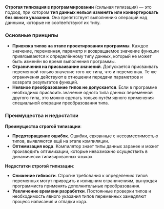 **Строгая типизация в программировании** (сильная типизация) — это подход, при котором **тип данных нельзя изменять или конвертировать без явного указания**. Она препятствует выполнению операций над данными, которые не соответствуют их типу.
### Основные принципы

- **Привязка типов на этапе проектирования программы**. Каждое значение, переменная, параметр и возвращаемое значение функции привязываются к определённому типу данных, который не может быть изменён во время выполнения программы.
- **Ограничения на присваивание значений**. Допускается присваивать переменной только значение того же типа, что и переменная. Те же ограничения действуют в отношении передачи параметров и возврата результатов функций.
- **Неявное преобразование типов не допускается**. Если в программе необходимо присвоить значение одного типа данных переменной другого типа, это можно сделать только путём явного применения специальной операции преобразования типа.

### Преимущества и недостатки

**Преимущества строгой типизации**:

- **Предотвращение ошибок**. Ошибки, связанные с несовместимостью типов, выявляются ещё на этапе компиляции.
- **Оптимизация кода**. Компилятор знает типы данных заранее и может производить оптимизации, которые невозможно осуществить в динамически типизированных языках. 

**Недостатки строгой типизации**:

- **Снижение гибкости**. Строгие требования к определению типов переменных могут приводить к излишним ограничениям, вынуждая программиста применять дополнительные преобразования.
- **Увеличение времени разработки**. Постоянные проверки типов и необходимость явного указания типов переменных замедляют процесс написания и отладки кода.